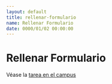 ```yaml
---
layout: default
title: rellenar-formulario
name: Rellenar Formulario
date: 0000/01/02 00:00:00
---
```


# Rellenar Formulario

Véase la [tarea en el campus](https://campusdoctoradoyposgrado2324.ull.es/mod/assign/view.php?id=14545)


